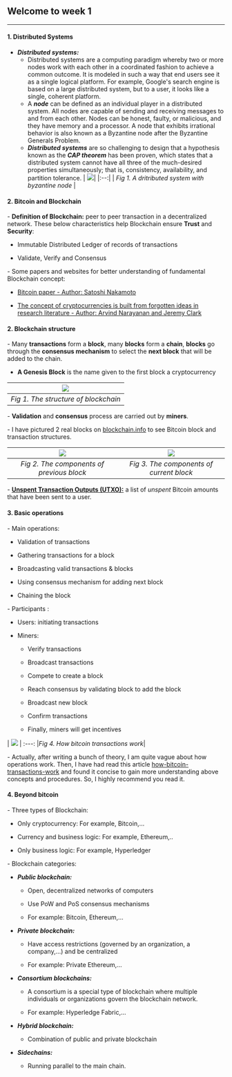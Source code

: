 ## Welcome to week 1 

___ 
#### 1. Distributed Systems
+ ***Distributed systems:***
    + Distributed systems are a computing paradigm whereby two or more nodes work with each other in a coordinated fashion to achieve a common outcome. It is modeled in such a way that end users see it as a single logical platform. For example, Google's search engine is based on a large distributed system, but to a user, it looks like a single, coherent platform.
    + A ***node*** can be defined as an individual player in a distributed system. All nodes are capable of sending and receiving messages to and from each other. Nodes can be honest, faulty, or malicious, and they have memory and a processor. A node that exhibits irrational behavior is also known as a Byzantine node after the Byzantine Generals Problem.
    + ***Distributed systems*** are so challenging to design that a hypothesis known as the ***CAP theorem*** has been proven, which states that a distributed system cannot have all three of the much-desired properties simultaneously; that is, consistency, availability, and partition tolerance.
 | ![](./Images/Core-components-of-blockchain.png)|
|:--:| 
| *Fig 1. A dritributed system with byzantine node* |

#### 2. Bitcoin and Blockchain

\- **Definition of Blockchain:** peer to peer transaction in a decentralized network. These below characteristics help Blockchain ensure **Trust** and **Security**: 

+ Immutable Distributed Ledger of records of transactions

+ Validate, Verify and Consensus

\- Some papers and websites for better understanding of fundamental Blockchain concept:

+ [Bitcoin paper - Author: Satoshi Nakamoto](https://bitcoin.org/bitcoin.pdf)

+ [The concept of cryptocurrencies is built from forgotten ideas in research literature - Author: Arvind Narayanan and Jeremy Clark](https://queue.acm.org/detail.cfm?id=3136559)

#### 2. Blockchain structure

\- Many **transactions** form a **block**, many **blocks** form a **chain**, **blocks** go through the **consensus mechanism** to select the **next block** that will be added to the chain. 

+ **A Genesis Block** is the name given to the first block a cryptocurrency

| ![](./Images/Core-components-of-blockchain.png)|
|:--:| 
| *Fig 1. The structure of blockchain* |

\- **Validation** and **consensus** process are carried out by **miners**.

\- I have pictured 2 real blocks on [blockchain.info](https://www.blockchain.com/explorer) to see Bitcoin block and transaction structures. 

| ![](./Images/block_730403.jpg) | ![](./Images/block_730404.jpg) |
:-------------------------:|:-------------------------:
| *Fig 2. The components of previous block* | *Fig 3. The components of current block* |

\- [**Unspent Transaction Outputs (UTXO):**](https://river.com/learn/terms/u/unspent-transaction-output-utxo/) a list of *unspent* Bitcoin amounts that have been sent to a user.

#### 3. Basic operations

\- Main operations: 

+ Validation of transactions

+ Gathering transactions for a block

+ Broadcasting valid transactions & blocks 

+ Using consensus mechanism for adding next block 

+ Chaining the block

\- Participants : 

+ Users: initiating transactions 

+ Miners: 

    - Verify transactions

    - Broadcast transactions

    - Compete to create a block 

    - Reach consensus by validating block to add the block

    - Broadcast new block

    - Confirm transactions 

    - Finally, miners will get incentives 

| ![](https://research-assets.cbinsights.com/2020/08/18154157/112117-Blockchain-Explainer-V05-655x1024.png) |
:---:
|*Fig 4. How bitcoin transactions work*|

\- Actually, after writing a bunch of theory, I am quite vague about how operations work. Then, I have had read this article [how-bitcoin-transactions-work](https://www.bitcoin.com/get-started/how-bitcoin-transactions-work/) and found it concise to gain more understanding above concepts and procedures. So, I highly recommend you read it. 

#### 4. Beyond bitcoin

\- Three types of Blockchain: 

+ Only cryptocurrency: For example, Bitcoin,...

+ Currency and business logic: For example, Ethereum,..

+ Only business logic: For example, Hyperledger

\- Blockchain categories: 

+ ***Public blockchain:*** 

    + Open, decentralized networks of computers

    + Use PoW and PoS consensus mechanisms 

    + For example: Bitcoin, Ethereum,...

+ ***Private blockchain:***

    + Have access restrictions (governed by an organization, a company,...) and be centralized

    + For example: Private Ethereum,...
    
+ ***Consortium blockchains:***

    + A consortium is a special type of blockchain where multiple individuals or organizations govern the blockchain network.
    
    + For example: Hyperledge Fabric,...
    
+ ***Hybrid blockchain:***

    + Combination of public and private blockchain


+ ***Sidechains:***

    + Running parallel to the main chain.
